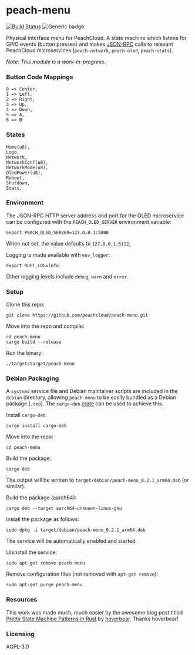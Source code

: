 # peach-menu

[![Build Status](https://travis-ci.com/peachcloud/peach-menu.svg?branch=master)](https://travis-ci.com/peachcloud/peach-menu) ![Generic badge](https://img.shields.io/badge/version-0.3.0-<COLOR>.svg)

Physical interface menu for PeachCloud. A state machine which listens for GPIO events (button presses) and makes [JSON-RPC](https://www.jsonrpc.org/specification) calls to relevant PeachCloud microservices (`peach-network`, `peach-oled`, `peach-stats`).

_Note: This module is a work-in-progress._

### Button Code Mappings

```
0 => Center,  
1 => Left,  
2 => Right,  
3 => Up,  
4 => Down,  
5 => A,  
6 => B
```

### States

```
Home(u8),
Logo,
Network,
NetworkConf(u8),
NetworkMode(u8),
OledPower(u8),
Reboot,
Shutdown,
Stats,
```

### Environment

The JSON-RPC HTTP server address and port for the OLED microservice can be configured with the `PEACH_OLED_SERVER` environment variable:

`export PEACH_OLED_SERVER=127.0.0.1:5000`

When not set, the value defaults to `127.0.0.1:5112`.

Logging is made available with `env_logger`:

`export RUST_LOG=info`

Other logging levels include `debug`, `warn` and `error`.

### Setup

Clone this repo:

`git clone https://github.com/peachcloud/peach-menu.git`

Move into the repo and compile:

`cd peach-menu`  
`cargo build --release`

Run the binary:

`./target/target/peach-menu`

### Debian Packaging

A `systemd` service file and Debian maintainer scripts are included in the `debian` directory, allowing `peach-menu` to be easily bundled as a Debian package (`.deb`). The `cargo-deb` [crate](https://crates.io/crates/cargo-deb) can be used to achieve this.

Install `cargo-deb`:

`cargo install cargo-deb`

Move into the repo:

`cd peach-menu`

Build the package:

`cargo deb`

The output will be written to `target/debian/peach-menu_0.2.1_arm64.deb` (or similar).

Build the package (aarch64):

`cargo deb --target aarch64-unknown-linux-gnu`

Install the package as follows:

`sudo dpkg -i target/debian/peach-menu_0.2.1_arm64.deb`

The service will be automatically enabled and started.

Uninstall the service:

`sudo apt-get remove peach-menu`

Remove configuration files (not removed with `apt-get remove`):

`sudo apt-get purge peach-menu`

### Resources

This work was made much, much easier by the awesome blog post titled [Pretty State Machine Patterns in Rust](https://hoverbear.org/2016/10/12/rust-state-machine-pattern/) by [hoverbear](https://hoverbear.org/about/). Thanks hoverbear!

### Licensing

AGPL-3.0
